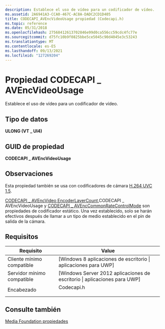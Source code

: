 ```yaml
---
description: Establece el uso de vídeo para un codificador de vídeo.
ms.assetid: 2A6941A3-CCA0-467C-AC8A-DADC2CD1D405
title: CODECAPI_AVEncVideoUsage propiedad (Codecapi.h)
ms.topic: reference
ms.date: 05/31/2018
ms.openlocfilehash: 27568412613702846e99d0ca556cc59cdc4fc77e
ms.sourcegitcommit: d75fc10b9f0825bbe5ce5045c90d4045e3c53243
ms.translationtype: MT
ms.contentlocale: es-ES
ms.lasthandoff: 09/13/2021
ms.locfileid: "127269204"
---
```

# <a name="codecapi_avencvideousage-property"></a>Propiedad CODECAPI \_ AVEncVideoUsage

Establece el uso de vídeo para un codificador de vídeo.

## <a name="data-type"></a>Tipo de datos

**ULONG (VT \_ UI4)**

## <a name="property-guid"></a>GUID de propiedad

**CODECAPI \_ AVEncVideoUsage**

## <a name="remarks"></a>Observaciones

Esta propiedad también se usa con codificadores de cámara [H.264 UVC 1.5](camera-encoder-h264-uvc-1-5.md).

[CODECAPI \_ AVEncVideo EncoderLayerCount,](codecapi-avencvideotemporallayercount.md)CODECAPI \_ AVEncVideoUsage y [CODECAPI \_ AVEncCommonRateControlMode](/windows/desktop/DirectShow/avenccommonratecontrolmode-property) son propiedades de codificador estático. Una vez establecido, solo se harán efectivos después de llamar a un tipo de medio establecido en el pin de salida de la cámara.

## <a name="requirements"></a>Requisitos



| Requisito | Value |
|-------------------------------------|---------------------------------------------------------------------------------------|
| Cliente mínimo compatible<br/> | \[Windows 8 aplicaciones de escritorio \| aplicaciones para UWP\]<br/>                                     |
| Servidor mínimo compatible<br/> | \[Windows Server 2012 aplicaciones de escritorio \| aplicaciones para UWP\]<br/>                           |
| Encabezado<br/>                   | <dl> <dt>Codecapi.h</dt> </dl> |



## <a name="see-also"></a>Consulte también

<dl> <dt>

[Media Foundation propiedades](media-foundation-properties.md)
</dt> </dl>

 

